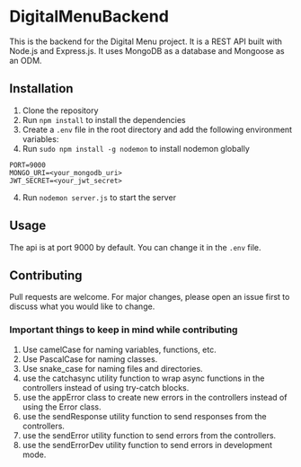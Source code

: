 # DigitalMenuBackend

This is the backend for the Digital Menu project. It is a REST API built with Node.js and Express.js. It uses MongoDB as a database and Mongoose as an ODM.

## Installation



1. Clone the repository
2. Run `npm install` to install the dependencies
3. Create a `.env` file in the root directory and add the following environment variables:
4. Run `sudo npm install -g nodemon` to install nodemon globally


```
PORT=9000
MONGO_URI=<your_mongodb_uri>
JWT_SECRET=<your_jwt_secret>
```

4. Run `nodemon server.js` to start the server

## Usage

The api is at port 9000 by default. You can change it in the `.env` file.

## Contributing

Pull requests are welcome. For major changes, please open an issue first to discuss what you would like to change.

### Important things to keep in mind while contributing

1. Use camelCase for naming variables, functions, etc.
2. Use PascalCase for naming classes.
3. Use snake_case for naming files and directories.
4. use the catchasync utility function to wrap async functions in the controllers instead of using try-catch blocks.
5. use the appError class to create new errors in the controllers instead of using the Error class.
6. use the sendResponse utility function to send responses from the controllers.
7. use the sendError utility function to send errors from the controllers.
8. use the sendErrorDev utility function to send errors in development mode.
